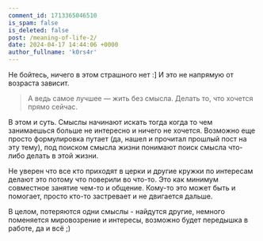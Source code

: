 ```yaml
---
comment_id: 1713365046510
is_spam: false
is_deleted: false
post: /meaning-of-life-2/
date: 2024-04-17 14:44:06 +0000
author_fullname: 'k0rs4r'
---
```


Не бойтесь, ничего в этом страшного нет :] И это не напрямую от возраста зависит.

> А ведь самое лучшее — жить без смысла. Делать то, что хочется прямо сейчас.

В этом и суть. Смыслы  начинают искать тогда когда то чем занимаешься больше не интересно и ничего не хочется. Возможно еще просто формулировка путает (да, нашел и прочитал прошлый пост на эту тему), под поиском смысла жизни понимают поиск смысла что-либо делать в этой жизни. 

Не уверен что все кто приходят в церки и другие кружки по интересам делают это потому что поверили во что-то. Это как минимум совместное занятие чем-то и общение. Кому-то это может быть и помогает, просто кто-то застревает и не двигается дальше. 

В целом, потеряются одни смыслы - найдутся другие, немного поменяется мировозрение и интересы, возможно будет передышка в работе, да и всё ;)
